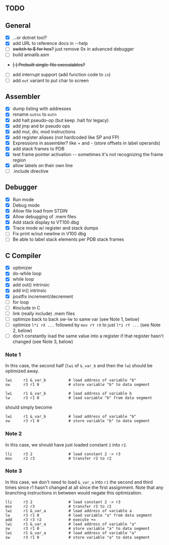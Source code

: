 ## TODO

## General

- [X] ...or dotnet tool?
- [X] add URL to reference docs in --help
- [ ] ~~switch to $ for hex?~~ just remove 0x in advanced debugger
- [ ] build annalib.asm
- ~~[ ] Prebuilt single-file executables?~~
- [ ] add interrupt support (add function code to `in`)
- [ ] add `out` variant to put char to screen

## Assembler

- [X] dump listing with addresses
- [X] rename `outns` to `outn`
- [X] add halt pseudo-op (but keep .halt for legacy)
- [X] add jmp and br pseudo ops
- [X] add mul, div, mod instructions
- [X] add register aliases (not hardcoded like SP and FP)
- [X] Expressions in assembler? like + and - (store offsets in label operands)
- [X] add stack frames to PDB
- [X] test frame pointer activation -- sometimes it's not recognizing the frame region
- [X] allow labels on their own line
- [ ] .include directive

## Debugger

- [X] Run mode
- [X] Debug mode
- [X] Allow file load from STDIN
- [X] Allow debugging of .mem files
- [X] Add stack display to VT100 dbg
- [X] Trace mode w/ register and stack dumps
- [ ] Fix print w/out newline in V100 dbg
- [ ] Be able to label stack elements per PDB stack frames

## C Compiler

- [X] optimizer
- [X] do-while loop
- [X] while loop
- [X] add out() intrinsic
- [X] add in() intrinsic
- [X] postfix increment/decrement
- [ ] for loop
- [ ] #include in C
- [ ] link (really include) .mem files
- [ ] optimize back to back sw-lw to same var (see Note 1, below)
- [ ] optimize `l*i rX ...` followed by `mov rY rX` to just `l*i rY ...` (see Note 2, below)
- [ ] don't constantly load the same value into a register if that register hasn't changed (see Note 3, below)

### Note 1

In this case, the second half (`lwi` of `&_var_b` and then the `lw`) should be
optimized away.

```
lwi     r1 &_var_b          # load address of variable "b"
sw      r3 r1 0             # store variable "b" to data segment

lwi     r1 &_var_b          # load address of variable b
lw      r3 r1 0             # load variable "b" from data segment
```

should simply become

```
lwi     r1 &_var_b          # load address of variable "b"
sw      r3 r1 0             # store variable "b" to data segment
```

### Note 2

In this case, we should have just loaded constant `2` into `r2`.

```
lli     r3 2                # load constant 2 -> r3
mov     r2 r3               # transfer r3 to r2
```

### Note 3

In this case, we don't need to load `&_var_a` into `r1` the second and third times
since r1 hasn't changed at all since the first assignment.  Note that any branching
instructions in between would negate this optimization.

```
lli     r3 2                # load constant 2 -> r3
mov     r2 r3               # transfer r3 to r2
lwi     r1 &_var_a          # load address of variable a
lw      r3 r1 0             # load variable "a" from data segment
add     r3 r3 r2            # execute +=
lwi     r1 &_var_a          # load address of variable "a"
sw      r3 r1 0             # store variable "a" to data segment
lwi     r1 &_var_a          # load address of variable "a"
sw      r3 r1 0             # store variable "a" to data segment
```
